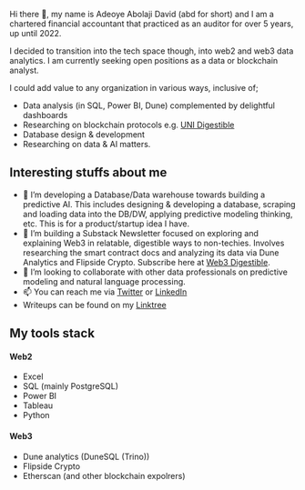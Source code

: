Hi there 👋, my name is Adeoye Abolaji David (abd for short) and I am a chartered financial accountant that practiced as an auditor for over 5 years, up until 2022. 

I decided to transition into the tech space though, into web2 and web3 data analytics. 
I am currently seeking open positions as a data or blockchain analyst. 

I could add value to any organization in various ways, inclusive of; 
* Data analysis (in SQL, Power BI, Dune) complemented by delightful dashboards 
* Researching on blockchain protocols e.g. [UNI Digestible](https://dune.com/abd010x/uni-digestible)
* Database design & development
* Researching on data & AI matters.   


## Interesting stuffs about me
- 🌱 I’m developing a Database/Data warehouse towards building a predictive AI. This includes designing & developing a database, scraping and loading data into the DB/DW, applying predictive modeling thinking, etc. This is for a product/startup idea I have. 
- 🌱 I’m building a Substack Newsletter focused on exploring and explaining Web3 in relatable, digestible ways to non-techies. Involves researching the smart contract docs and analyzing its data via Dune Analytics and Flipside Crypto. Subscribe here at [Web3 Digestible](https://web3digestible.substack.com/).
- 💞️ I’m looking to collaborate with other data professionals on predictive modeling and natural language processing.
- 📫 You can reach me via [Twitter](https://twitter.com/abd010x) or [LinkedIn](https://www.linkedin.com/in/abolaji-david/)
- Writeups can be found on my [Linktree](https://linktr.ee/abd010x)


## My tools stack
#### Web2
* Excel
* SQL (mainly PostgreSQL)
* Power BI
* Tableau
* Python
#### Web3 
* Dune analytics (DuneSQL (Trino))
* Flipside Crypto
* Etherscan (and other blockchain expolrers)

<!---
abd010x/abd01-0x is a ✨ special ✨ repository because its `README.md` (this file) appears on your GitHub profile.
You can click the Preview link to take a look at your changes.
--->
